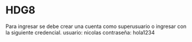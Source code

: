 # HDG8

Para ingresar se debe crear una cuenta como superusuario o ingresar con la siguiente credencial.
usuario: nicolas
contraseña: hola1234
